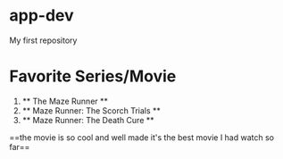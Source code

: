 # app-dev
My first repository

# Favorite Series/Movie

1. ** The Maze Runner **
2. ** Maze Runner: The Scorch Trials **
3. ** Maze Runner: The Death Cure **

==the movie is so cool and well made it's the best movie I had watch so far==
